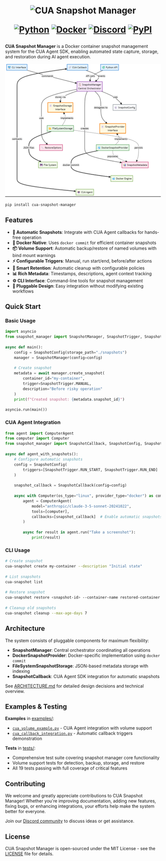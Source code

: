 <div align="center">
<h1>
  <div class="image-wrapper" style="display: inline-block;">
    <picture>
      <source media="(prefers-color-scheme: dark)" alt="logo" height="150" srcset="img/logo_white.png" style="display: block; margin: auto;">
      <source media="(prefers-color-scheme: light)" alt="logo" height="150" srcset="img/logo_black.png" style="display: block; margin: auto;">
      <img alt="CUA Snapshot Manager">
    </picture>
  </div>

  [![Python](https://img.shields.io/badge/Python-333333?logo=python&logoColor=white&labelColor=333333)](#)
  [![Docker](https://img.shields.io/badge/Docker-2496ED?logo=docker&logoColor=white)](#)
  [![Discord](https://img.shields.io/badge/Discord-%235865F2.svg?&logo=discord&logoColor=white)](https://discord.com/invite/mVnXXpdE85)
  [![PyPI](https://img.shields.io/pypi/v/cua-snapshot-manager?color=333333)](https://pypi.org/project/cua-snapshot-manager/)
</h1>
</div>

**CUA Snapshot Manager** is a Docker container snapshot management system for the CUA Agent SDK, enabling automated state capture, storage, and restoration during AI agent execution.

<div align="center">
<img src="img/infra_diagram.png" alt="Snapshot Manager Architecture">
</div>

```bash
pip install cua-snapshot-manager
```

## Features

- **🔄 Automatic Snapshots**: Integrate with CUA Agent callbacks for hands-free operation
- **🐳 Docker Native**: Uses `docker commit` for efficient container snapshots  
- **📦 Volume Support**: Automatic backup/restore of named volumes with bind mount warnings
- **⚡ Configurable Triggers**: Manual, run start/end, before/after actions
- **🧹 Smart Retention**: Automatic cleanup with configurable policies
- **📊 Rich Metadata**: Timestamps, descriptions, agent context tracking
- **⚙️ CLI Interface**: Command-line tools for snapshot management
- **🔌 Pluggable Design**: Easy integration without modifying existing workflows

## Quick Start

### Basic Usage

```python
import asyncio
from snapshot_manager import SnapshotManager, SnapshotTrigger, SnapshotConfig

async def main():
    config = SnapshotConfig(storage_path="./snapshots")
    manager = SnapshotManager(config=config)
    
    # Create snapshot
    metadata = await manager.create_snapshot(
        container_id="my-container",
        trigger=SnapshotTrigger.MANUAL,
        description="Before risky operation"
    )
    print(f"Created snapshot: {metadata.snapshot_id}")

asyncio.run(main())
```

### CUA Agent Integration

```python
from agent import ComputerAgent
from computer import Computer
from snapshot_manager import SnapshotCallback, SnapshotConfig, SnapshotTrigger

async def agent_with_snapshots():
    # Configure automatic snapshots
    config = SnapshotConfig(
        triggers=[SnapshotTrigger.RUN_START, SnapshotTrigger.RUN_END]
    )
    
    snapshot_callback = SnapshotCallback(config=config)
    
    async with Computer(os_type="linux", provider_type="docker") as computer:
        agent = ComputerAgent(
            model="anthropic/claude-3-5-sonnet-20241022",
            tools=[computer],
            callbacks=[snapshot_callback]  # Enable automatic snapshots
        )
        
        async for result in agent.run("Take a screenshot"):
            print(result)
```

### CLI Usage

```bash
# Create snapshot
cua-snapshot create my-container --description "Initial state"

# List snapshots
cua-snapshot list

# Restore snapshot
cua-snapshot restore <snapshot-id> --container-name restored-container

# Cleanup old snapshots
cua-snapshot cleanup --max-age-days 7
```

## Architecture

The system consists of pluggable components for maximum flexibility:

- **SnapshotManager**: Central orchestrator coordinating all operations
- **DockerSnapshotProvider**: Docker-specific implementation using `docker commit`
- **FileSystemSnapshotStorage**: JSON-based metadata storage with indexing
- **SnapshotCallback**: CUA Agent SDK integration for automatic snapshots

See [ARCHITECTURE.md](./ARCHITECTURE.md) for detailed design decisions and technical overview.

## Examples & Testing

**Examples** in [examples/](./examples/):
- [`cua_volume_example.py`](./examples/cua_volume_example.py) - CUA Agent integration with volume support
- [`cua_callback_integration.py`](./examples/cua_callback_integration.py) - Automatic callback triggers demonstration

**Tests** in [tests/](./tests/):
- Comprehensive test suite covering snapshot manager core functionality
- Volume support tests for detection, backup, storage, and restore
- All 19 tests passing with full coverage of critical features

## Contributing

We welcome and greatly appreciate contributions to CUA Snapshot Manager! Whether you're improving documentation, adding new features, fixing bugs, or enhancing integrations, your efforts help make the system better for everyone.

Join our [Discord community](https://discord.com/invite/mVnXXpdE85) to discuss ideas or get assistance.

## License

CUA Snapshot Manager is open-sourced under the MIT License - see the [LICENSE](LICENSE) file for details.
